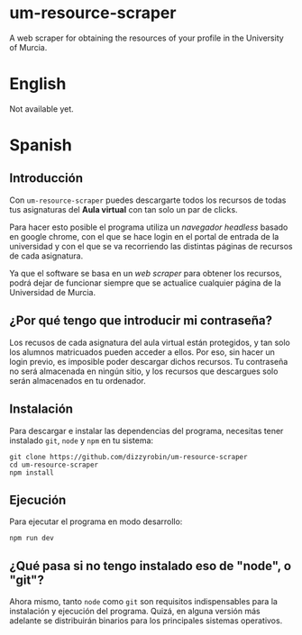# um-resource-scraper
A web scraper for obtaining the resources of your profile in the University of Murcia.

# English

Not available yet.

# Spanish

## Introducción

Con `um-resource-scraper` puedes descargarte todos los recursos de todas tus asignaturas del **Aula virtual** con tan solo un par de clicks.

Para hacer esto posible el programa utiliza un _navegador headless_ basado en google chrome, con el que se hace login en el portal de entrada de la universidad y con el que se va recorriendo las distintas páginas de recursos de cada asignatura.

Ya que el software se basa en un _web scraper_ para obtener los recursos, podrá dejar de funcionar siempre que se actualice cualquier página de la Universidad de Murcia.

## ¿Por qué tengo que introducir mi contraseña?

Los recusos de cada asignatura del aula virtual están protegidos, y tan solo los alumnos matricuados pueden acceder a ellos. Por eso, sin hacer un login previo, es imposible poder descargar dichos recursos. Tu contraseña no será almacenada en ningún sitio, y los recursos que descargues solo serán almacenados en tu ordenador.

## Instalación

Para descargar e instalar las dependencias del programa, necesitas tener instalado `git`, `node` y `npm` en tu sistema:

```
git clone https://github.com/dizzyrobin/um-resource-scraper
cd um-resource-scraper
npm install
```

## Ejecución

Para ejecutar el programa en modo desarrollo:

```
npm run dev
```

## ¿Qué pasa si no tengo instalado eso de "node", o "git"?

Ahora mismo, tanto `node` como `git` son requisitos indispensables para la instalación y ejecución del programa. Quizá, en alguna versión más adelante se distribuirán binarios para los principales sistemas operativos.
